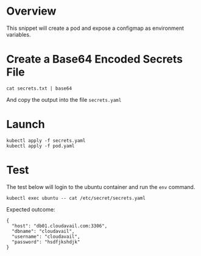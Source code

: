 # Overview

This snippet will create a pod and expose a configmap as environment variables.

# Create a Base64 Encoded Secrets File

`cat secrets.txt | base64`

And copy the output into the file `secrets.yaml`

# Launch

```
kubectl apply -f secrets.yaml
kubectl apply -f pod.yaml
```

# Test

The test below will login to the ubuntu container and run the `env` command.

`kubectl exec ubuntu -- cat /etc/secret/secrets.yaml`

Expected outcome:

```
{
  "host": "db01.cloudavail.com:3306",
  "dbname": "cloudavail",
  "username": "cloudavail",
  "password": "hsdfjkshdjk"
}
```
